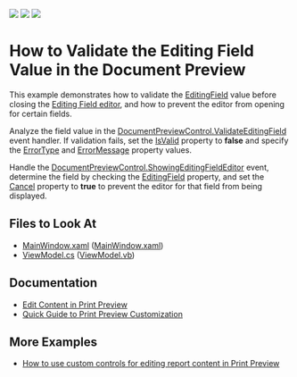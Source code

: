 <!-- default badges list -->
![](https://img.shields.io/endpoint?url=https://codecentral.devexpress.com/api/v1/VersionRange/416267083/21.2.3%2B)
[![](https://img.shields.io/badge/Open_in_DevExpress_Support_Center-FF7200?style=flat-square&logo=DevExpress&logoColor=white)](https://supportcenter.devexpress.com/ticket/details/T1050757)
[![](https://img.shields.io/badge/📖_How_to_use_DevExpress_Examples-e9f6fc?style=flat-square)](https://docs.devexpress.com/GeneralInformation/403183)
<!-- default badges end -->
# How to Validate the Editing Field Value in the Document Preview

This example demonstrates how to validate the [EditingField](https://docs.devexpress.com/CoreLibraries/DevExpress.XtraPrinting.EditingField) value before closing the [Editing Field editor](https://docs.devexpress.com/XtraReports/119221/wpf-reporting/wpf-reporting-document-preview/gui/document-preview-interactivity#content-editing), and how to prevent the editor from opening for certain fields.

Analyze the field value in the [DocumentPreviewControl.ValidateEditingField](https://docs.devexpress.com/WPF/DevExpress.Xpf.Printing.DocumentPreviewControl.ValidateEditingField) event handler. If validation fails, set the [IsValid](https://docs.devexpress.com/WPF/DevExpress.Xpf.Printing.EditingFieldValidationEventArgs.IsValid) property to **false** and specify the [ErrorType](https://docs.devexpress.com/WPF/DevExpress.Xpf.Printing.EditingFieldValidationEventArgs.ErrorType) and [ErrorMessage](https://docs.devexpress.com/WPF/DevExpress.Xpf.Printing.EditingFieldValidationEventArgs.ErrorMessage) property values.

Handle the [DocumentPreviewControl.ShowingEditingFieldEditor](https://docs.devexpress.com/WPF/DevExpress.Xpf.Printing.DocumentPreviewControl.ShowingEditingFieldEditor) event, determine the field by checking the [EditingField](https://docs.devexpress.com/WPF/DevExpress.Xpf.Printing.ShowingEditingFieldEditorEventArgs.EditingField) property, and set the [Cancel](https://docs.devexpress.com/WPF/DevExpress.Xpf.Printing.ShowingEditingFieldEditorEventArgs.Cancel) property to **true** to prevent the editor for that field from being displayed.


<!-- default file list -->
## Files to Look At

- [MainWindow.xaml](./CS/MainWindow.xaml) ([MainWindow.xaml](./VB/MainWindow.xaml))
- [ViewModel.cs](./CS/ViewModel.cs) ([ViewModel.vb](./VB/ViewModel.vb))

<!-- default file list end -->

## Documentation

- [Edit Content in Print Preview](https://docs.devexpress.com/XtraReports/117343/detailed-guide-to-devexpress-reporting/provide-interactivity/edit-content-in-print-preview)
- [Quick Guide to Print Preview Customization](https://docs.devexpress.com/XtraReports/119228/wpf-reporting/wpf-reporting-document-preview/api-and-customization/quick-guide-to-print-preview-customization)

## More Examples

- [How to use custom controls for editing report content in Print Preview](https://github.com/DevExpress-Examples/Reporting_how-to-use-custom-controls-for-editing-report-content-in-print-preview-t456791)